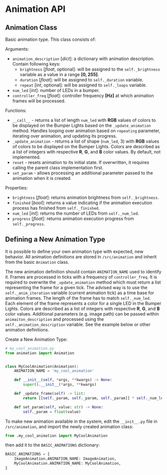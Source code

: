 # Animation API

## Animation Class

Basic animation type. This class consists of:

Arguments:

- `animation_description` [*dict*]: a dictionary with animation description. Contain following keys:
  - `brightness` [*float*, optional]: will be assigned to the `self._brightness` variable as a value in a range **[0, 255]**.
  - `duration` [*float*]: will be assigned to `self._duration` variable.
  - `repeat` [*int*, optional]: will be assigned to `self._loops` variable.
- `num_led` [*int*]: number of LEDs in a bumper.
- `controller_freq` [*float*]: controller frequency **[Hz]** at which animation frames will be processed.

Functions:

- `__call__` - returns a list of length `num_led` with **RGB** values of colors to be displayed on the Bumper Lights based on the `_update_animation` method. Handles looping over animation based on `repeating` parameter, iterating over animation, and updating its progress.
- `_update_animation` - returns a list of shape (`num_led`, 3) with **RGB** values of colors to be displayed on the Bumper Lights. Colors are described as a list of integers with respective **R**, **G**, and **B** color values. By default, not implemented.
- `reset` - resets animation to its initial state. If overwritten, it requires calling the parent class implementation first.
- `set_param` - allows processing an additional parameter passed to the animation when it is created. 

Properties:

- `brightness` [*float*]: returns animation brightness from `self._brightness`.
- `finished` [*bool*]: returns a value indicating if the animation execution process has finished from `self._finished`.
- `num_led` [*int*]: returns the number of LEDs from `self._num_led`.
- `progress` [*float*]: returns animation execution progress from `self._progress`.

## Defining a New Animation Type

It is possible to define your own animation type with expected, new behavior. All animation definitions are stored in `/src/animation` and inherit from the basic `Animation` class.

The new animation definition should contain `ANIMATION_NAME` used to identify it. Frames are processed in ticks with a frequency of `controller_freq`. It is required to overwrite the `_update_animation` method which must return a list representing the frame for a given tick. The advised way is to use the `self._anim_iteration` variable  (current animation tick) as a time base for animation frames. The length of the frame has to match `self._num_led`. Each element of the frame represents a color for a single LED in the Bumper Lights. Colors are described as a list of integers with respective **R**, **G**, and **B** color values. Additional parameters (e.g. image path) can be passed within `animaiton_description` and processed using the `self._animation_description` variable. See the example below or other animation definitions.

Create a New Animation Type:

``` python 
# my_cool_animation.py
from animation import Animation


class MyCoolAnimation(Animation):
    ANIMATION_NAME = 'my_cool_animation'

    def __init__(self, *args, **kwargs) -> None:
        super().__init__(*args, **kwargs)

    def _update_frame(self) -> list:
        return [[self._param, self._param, self._param]] * self._num_led

    def set_param(self, value: str) -> None:
        self._param = float(value)
```

To make new animation available in the system, edit the `__init__.py` file in `/src/animation`, and import the newly created animation class:

``` python
from .my_cool_animation import MyCoolAnimation
```

then add it to the `BASIC_ANIMATIONS` dictionary:

``` python
BASIC_ANIMATIONS = {
    ImageAnimation.ANIMATION_NAME: ImageAnimation,
    MyCoolAnimation.ANIMATION_NAME: MyCoolAnimation,
}
```


